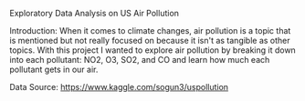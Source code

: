 Exploratory Data Analysis on US Air Pollution 

Introduction: When it comes to climate changes, air pollution is a topic that is mentioned but not really focused on because it isn't as tangible as other topics. With this project I wanted to explore air pollution by breaking it down into each pollutant: NO2, O3, SO2, and CO and learn how much each pollutant gets in our air. 

Data Source: https://www.kaggle.com/sogun3/uspollution 

